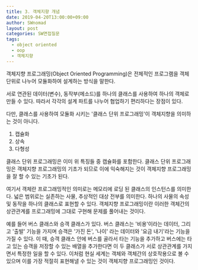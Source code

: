 ```yaml
---
title: 3. 객체지향 개념
date: 2019-04-20T13:00:00+09:00
author: SWnomad
layout: post
categories: SW면접질문
tags:
  - object oriented
  - oop
  - 객체지향
---
```


객체지향 프로그래밍(Object Oriented Programming)은 전체적인 프로그램을 객체 단위로 나누어 모듈화하여 설계하는 방식을 말한다.

서로 연관된 데이터(변수), 동작부(메소드)를 하나의 클래스를 사용하여 하나의 객체로 만들 수 있다. 따라서 각각의 설계 파트를 나누어 협업하기 편리하다는 장점이 있다.

다만, 클래스를 사용하여 모듈화 시키는 '클래스 단위 프로그래밍'이 객체지향을 의미하는 것이 아니다.

  1. 캡슐화
  2. 상속
  3. 다형성

클래스 단위 프로그래밍은 이미 위 특징들 중 캡슐화를 포함한다. 클래스 단위 프로그래밍은 객체지향 프로그래밍의 기초가 되므로 이에 익숙해지는 것이 객체지향 프로그래밍을 잘 할 수 있는 기초가 된다.

여기서 객체란 프로그래밍적인 의미로는 메모리에 로딩 된 클래스의 인스턴스를 의미한다. 넓은 범위로는 실존하는 사물, 추상적인 대상 전부를 의미한다. 하나의 사물의 속성 및 동작을 하나의 클래스로 표현할 수 있다. 객체지향 프로그래밍이란 이러한 객체간의 상관관계를 프로그래밍에 그대로 구현해 문제를 풀어내는 것이다.

예를 들어 버스 클래스와 승객 클래스가 있다. 버스 클래스는 '비용'이라는 데이터, 그리고 '출발' 기능을 가지며 승객은 '가진 돈', '나이' 라는 데이터와 '요금 내기'라는 기능을 가질 수 있다. 이 때, 승객 클래스 안에 버스를 골라서 타는 기능을 추가하고 버스에는 타고 있는 승객을 저장할 수 있는 배열을 추가한다면 이 두 클래스가 서로 상관관계를 가지면서 특정한 일을 할 수 있다. 이처럼 현실 세계는 객체와 객체간의 상호작용으로 볼 수 있으며 이를 가장 적절히 표현해낼 수 있는 것이 객체지향 프로그래밍인 것이다.